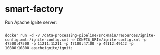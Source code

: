 # smart-factory

Run Apache Ignite server:

<code>
docker run -d -v /data-processing-pipeline/src/main/resources/ignite-config.xml:/ignite-config.xml -e CONFIG_URI=/ignite-config.xml -p 47500:47500 -p 11211:11211 -p 47100:47100 -p 49112:49112 -p 10800:10800 apacheignite/ignite
</code>